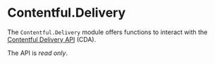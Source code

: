 # Contentful.Delivery

The `Contentful.Delivery` module offers functions to interact with the [Contentful Delivery API](https://www.contentful.com/developers/docs/references/content-delivery-api/) (CDA). 

The API is _read only_.

